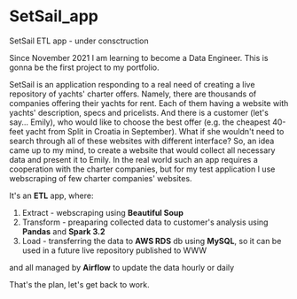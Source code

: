 # SetSail_app
SetSail ETL app - under consctruction

Since November 2021 I am learning to become a Data Engineer.
This is gonna be the first project to my portfolio.

SetSail is an application responding to a real need of creating a live repository of yachts' charter offers.
Namely, there are thousands of companies offering their yachts for rent. Each of them having a website with yachts' description, specs and pricelists.
And there is a customer (let's say... Emily), who would like to choose the best offer (e.g. the cheapest 40-feet yacht from Split in Croatia in September).
What if she wouldn't need to search through all of these websites with different interface?
So, an idea came up to my mind, to create a website that would collect all necessary data and present it to Emily.
In the real world such an app requires a cooperation with the charter companies, but for my test application I use webscraping of few charter companies' websites.

It's an **ETL** app, where:
1) Extract - webscraping using **Beautiful Soup**
2) Transform - preaparing collected data to customer's analysis using **Pandas** and **Spark 3.2**
3) Load - transferring the data to **AWS RDS** db using **MySQL**, so it can be used in a future live repository published to WWW

and all managed by **Airflow** to update the data hourly or daily


That's the plan, let's get back to work.
